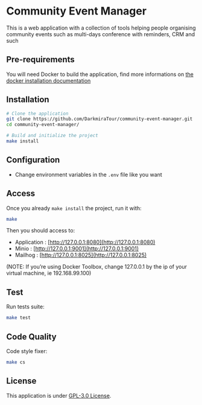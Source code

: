 # Community Event Manager

This is a web application with a collection of tools helping people organising community events such as multi-days
conference with reminders, CRM and such

## Pre-requirements

You will need Docker to build the application, find more informations on [the docker installation documentation](https://docs.docker.com/install/)

## Installation

``` bash
# Clone the application
git clone https://github.com/DarkmiraTour/community-event-manager.git
cd community-event-manager/

# Build and initialize the project
make install
```

## Configuration

- Change environment variables in the `.env` file like you want

## Access

Once you already `make install` the project, run it with:

``` bash
make
```

Then you should access to:

* Application : [http://127.0.0.1:8080](http://127.0.0.1:8080)
* Minio : [http://127.0.0.1:9001](http://127.0.0.1:9001)
* Mailhog : [http://127.0.0.1:8025](http://127.0.0.1:8025)

(NOTE: If you’re using Docker Toolbox, change 127.0.0.1 by the ip of your virtual machine, ie 192.168.99.100)

## Test

Run tests suite:

``` bash
make test
```
## Code Quality

Code style fixer:

``` bash
make cs
```
## License

This application is under [GPL-3.0 License](LICENSE).
